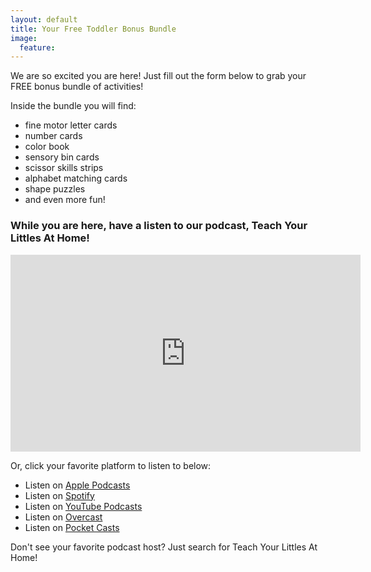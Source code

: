 ```yaml
---
layout: default
title: Your Free Toddler Bonus Bundle
image:
  feature: 
---
```

We are so excited you are here! Just fill out the form below to grab your FREE bonus bundle of activities!
<div id="fd-form-662041cd508cd78101857ff7"></div>
<script>
  window.fd('form', {
    formId: '662041cd508cd78101857ff7',
    containerEl: '#fd-form-662041cd508cd78101857ff7'
  });
</script>

Inside the bundle you will find:
- fine motor letter cards
- number cards
- color book
- sensory bin cards
- scissor skills strips
- alphabet matching cards
- shape puzzles
- and even more fun!

### While you are here, have a listen to our podcast, Teach Your Littles At Home!
<iframe width="560" height="315" src="https://www.youtube.com/embed/e4Ak6f7RlBk?si=oXOMeZBF3bhlVaSS" title="YouTube video player" frameborder="0" allow="accelerometer; autoplay; clipboard-write; encrypted-media; gyroscope; picture-in-picture; web-share" referrerpolicy="strict-origin-when-cross-origin" allowfullscreen></iframe>

Or, click your favorite platform to listen to below:
- Listen on [Apple Podcasts](https://podcasts.apple.com/us/podcast/teach-your-littles-at-home-homeschool-preschool-activities/id1763629783)
- Listen on [Spotify](https://open.spotify.com/show/03djeVYXuRy0WAedKhlLwX)
- Listen on [YouTube Podcasts](https://www.youtube.com/playlist?list=PLN3AWWv2esxioXqK2B1PkTohqp6igjWKL)
- Listen on [Overcast](https://overcast.fm/+ABKSwT4tw7c)
- Listen on [Pocket Casts](https://play.pocketcasts.com/?redirect=%2Fpodcasts%2Fshare%3Fid%3Decb31840-464a-013d-1946-0acc26574db2)

Don't see your favorite podcast host? Just search for Teach Your Littles At Home! 
